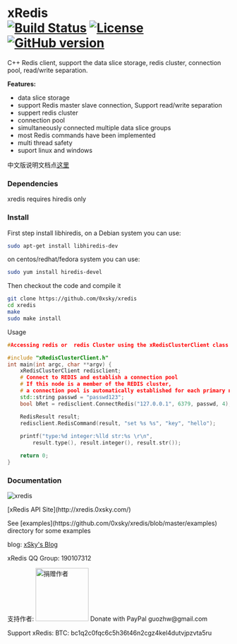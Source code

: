 xRedis   
[![Build Status](https://travis-ci.org/freeeyes/PSS.svg?branch=master)](https://travis-ci.org/freeeyes/PSS)
[![License](https://img.shields.io/badge/License-Apache%202.0-blue.svg)](https://opensource.org/licenses/Apache-2.0 )
[![GitHub version](https://badge.fury.io/gh/0xsky%2Fxredis.svg)](https://badge.fury.io/gh/0xsky%2Fxredis)
======

C++ Redis client, support the data slice storage, redis cluster, connection pool, read/write separation.

**Features:**
* data slice storage
* support Redis master slave connection, Support read/write separation
* suppert redis cluster
* connection pool
* simultaneously connected multiple data slice groups  
* most Redis commands have been implemented
* multi thread safety
* suport linux and windows

中文版说明文档点[这里](https://github.com/0xsky/xredis/blob/master/README-cn.md)

### Dependencies

xredis requires hiredis only

### Install

First step install libhiredis, on a Debian system you can use:

```bash
sudo apt-get install libhiredis-dev
```

on centos/redhat/fedora system you can use:
```bash
sudo yum install hiredis-devel
```

Then checkout the code and compile it
```bash
git clone https://github.com/0xsky/xredis
cd xredis
make
sudo make install
```

Usage
```C++
#Accessing redis or  redis Cluster using the xRedisClusterClient class

#include "xRedisClusterClient.h"
int main(int argc, char **argv) {
    xRedisClusterClient redisclient;
    # Connect to REDIS and establish a connection pool 
    # If this node is a member of the REDIS cluster, 
    # a connection pool is automatically established for each primary node in the cluster.
    std::string passwd = "passwd123";
    bool bRet = redisclient.ConnectRedis("127.0.0.1", 6379, passwd, 4);

    RedisResult result;
    redisclient.RedisCommand(result, "set %s %s", "key", "hello");
    
    printf("type:%d integer:%lld str:%s \r\n",
        result.type(), result.integer(), result.str());

    return 0;
}
```


### Documentation
![xredis](http://xredis.0xsky.com/pic/xredis_0.png)
<p>[xRedis API Site](http://xredis.0xsky.com/) 
<p>See [examples](https://github.com/0xsky/xredis/blob/master/examples) directory for some examples

<p>blog: <a href="http://www.0xsky.com/">xSky's Blog</a>
<p>xRedis QQ Group: 190107312 
<p>支持作者:
<img src='https://www.0xsky.com/images/donate.png' alt='捐赠作者' height='120px'>
Donate with PayPal guozhw@gmail.com 

Support xRedis: 
BTC: bc1q2c0fqc6c5h36t46n2cgz4kel4dutvjpzvta5ru

